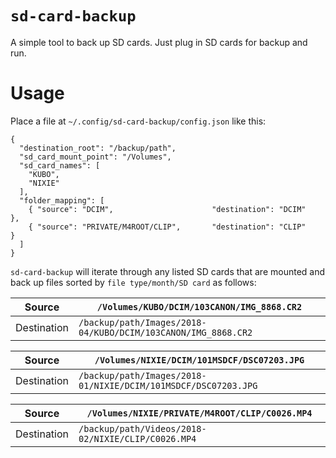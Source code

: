 # `sd-card-backup`

A simple tool to back up SD cards. Just plug in SD cards for backup and run.

# Usage

Place a file at `~/.config/sd-card-backup/config.json` like this:

    {
      "destination_root": "/backup/path",
      "sd_card_mount_point": "/Volumes",
      "sd_card_names": [
        "KUBO",
        "NIXIE"
      ],
      "folder_mapping": [
        { "source": "DCIM",                      "destination": "DCIM"    },
        { "source": "PRIVATE/M4ROOT/CLIP",       "destination": "CLIP"    }
      ]
    }

`sd-card-backup` will iterate through any listed SD cards that are mounted and back up files sorted by `file type/month/SD card` as follows:


|Source|`/Volumes/KUBO/DCIM/103CANON/IMG_8868.CR2`|
|----|----|
|Destination|`/backup/path/Images/2018-04/KUBO/DCIM/103CANON/IMG_8868.CR2`|

|Source|`/Volumes/NIXIE/DCIM/101MSDCF/DSC07203.JPG`|
|----|----|
|Destination|`/backup/path/Images/2018-01/NIXIE/DCIM/101MSDCF/DSC07203.JPG`|

|Source|`/Volumes/NIXIE/PRIVATE/M4ROOT/CLIP/C0026.MP4`|
|----|----|
|Destination|`/backup/path/Videos/2018-02/NIXIE/CLIP/C0026.MP4`|
